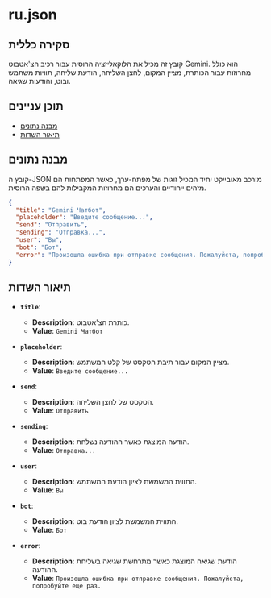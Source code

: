 # ru.json

## סקירה כללית

קובץ זה מכיל את הלוקאליזציה הרוסית עבור רכיב הצ'אטבוט Gemini. הוא כולל מחרוזות עבור הכותרת, מציין המקום, לחצן השליחה, הודעת שליחה, תוויות משתמש ובוט, והודעות שגיאה.

## תוכן עניינים

- [מבנה נתונים](#מבנה-נתונים)
- [תיאור השדות](#תיאור-השדות)

## מבנה נתונים

קובץ ה-JSON מורכב מאובייקט יחיד המכיל זוגות של מפתח-ערך, כאשר המפתחות הם מזהים ייחודיים והערכים הם מחרוזות המקבילות להם בשפה הרוסית.

```json
{
  "title": "Gemini Чатбот",
  "placeholder": "Введите сообщение...",
  "send": "Отправить",
  "sending": "Отправка...",
  "user": "Вы",
  "bot": "Бот",
  "error": "Произошла ошибка при отправке сообщения. Пожалуйста, попробуйте еще раз."
}
```

## תיאור השדות

- **`title`**:
  - **Description**: כותרת הצ'אטבוט.
  - **Value**: `Gemini Чатбот`

- **`placeholder`**:
  - **Description**: מציין המקום עבור תיבת הטקסט של קלט המשתמש.
  - **Value**: `Введите сообщение...`

- **`send`**:
  - **Description**: הטקסט של לחצן השליחה.
  - **Value**: `Отправить`

- **`sending`**:
  - **Description**: הודעה המוצגת כאשר ההודעה נשלחת.
  - **Value**: `Отправка...`

- **`user`**:
  - **Description**: התווית המשמשת לציון הודעת המשתמש.
  - **Value**: `Вы`

- **`bot`**:
  - **Description**: התווית המשמשת לציון הודעת בוט.
  - **Value**: `Бот`

- **`error`**:
  - **Description**: הודעת שגיאה המוצגת כאשר מתרחשת שגיאה בשליחת ההודעה.
  - **Value**: `Произошла ошибка при отправке сообщения. Пожалуйста, попробуйте еще раз.`